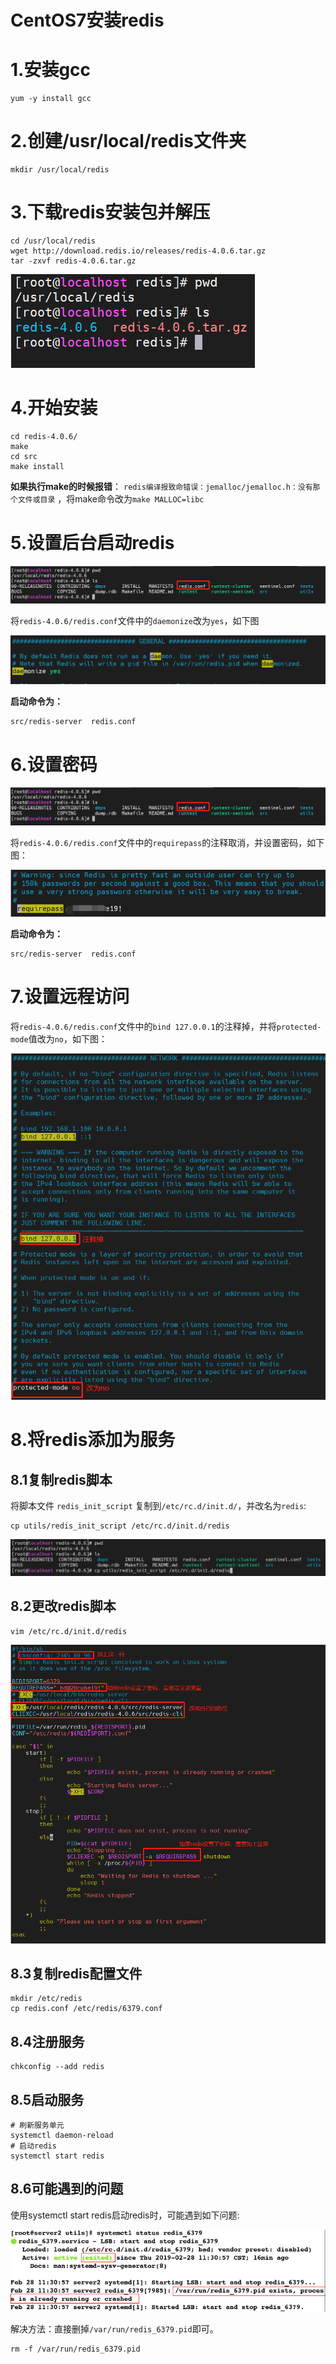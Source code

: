 # CentOS7安装redis

# 1.安装gcc

```shell
yum -y install gcc
```

# 2.创建/usr/local/redis文件夹

```shell
mkdir /usr/local/redis
```

# 3.下载redis安装包并解压

```shell
cd /usr/local/redis
wget http://download.redis.io/releases/redis-4.0.6.tar.gz
tar -zxvf redis-4.0.6.tar.gz
```

![](./images/CentOS7Installredis/sever-install-redis-1.png)

# 4.开始安装

```shell
cd redis-4.0.6/
make
cd src
make install
```

**如果执行make的时候报错**： `redis编译报致命错误：jemalloc/jemalloc.h：没有那个文件或目录`
，将make命令改为`make MALLOC=libc`

# 5.设置后台启动redis

![](./images/CentOS7Installredis/sever-install-redis-2.png)

将`redis-4.0.6/redis.conf`文件中的`daemonize`改为`yes`，如下图

![](./images/CentOS7Installredis/sever-install-redis-3.png)

**启动命令为：**

```shell
src/redis-server  redis.conf
```

# 6.设置密码

![](./images/CentOS7Installredis/sever-install-redis-2-1616296377058.png)

将`redis-4.0.6/redis.conf`文件中的`requirepass`的注释取消，并设置密码，如下图：

![](./images/CentOS7Installredis/sever-install-redis-4.png)

**启动命令为：**

```shell
src/redis-server  redis.conf
```

# 7.设置远程访问

将`redis-4.0.6/redis.conf`文件中的`bind 127.0.0.1`的注释掉，并将`protected-mode`值改为`no`，如下图：

![](./images/CentOS7Installredis/sever-install-redis-5.png)

# 8.将redis添加为服务

## 8.1复制redis脚本

将脚本文件 `redis_init_script` 复制到`/etc/rc.d/init.d/`，并改名为`redis`:

```shell
cp utils/redis_init_script /etc/rc.d/init.d/redis
```

![](./images/CentOS7Installredis/sever-install-redis-6.png)

## 8.2更改redis脚本

```shell
vim /etc/rc.d/init.d/redis
```

![](./images/CentOS7Installredis/sever-install-redis-7.png)

## 8.3复制redis配置文件

```shell
mkdir /etc/redis
cp redis.conf /etc/redis/6379.conf
```

## 8.4注册服务

```shell
chkconfig --add redis
```

## 8.5启动服务

```shell
# 刷新服务单元
systemctl daemon-reload
# 启动redis
systemctl start redis
```

## 8.6可能遇到的问题

使用systemctl start redis启动redis时，可能遇到如下问题:

![](./images/CentOS7Installredis/sever-install-redis-8.png)

解决方法：直接删掉`/var/run/redis_6379.pid`即可。

```shell
rm -f /var/run/redis_6379.pid
```

